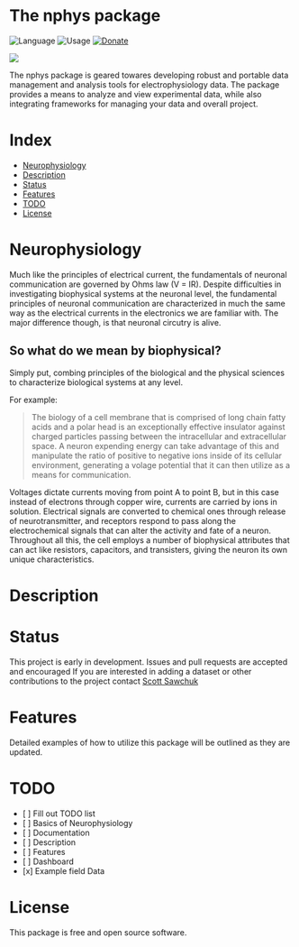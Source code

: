 
<!-- README.md is generated from README.Rmd. Please edit that file -->

# The nphys package

![Language](https://img.shields.io/badge/Language-R-blue?style=plastic&logo=R)
![Usage](https://img.shields.io/badge/Usage-neurophysiology-green?style=plastic&logo=R)
[![Donate](https://img.shields.io/badge/-Donate-yellow?style=plastic&logo=paypal)](https://paypal.me/sdsawchuk)

<img src="/home/nrsc/nphys/README_files/figure-gfm/unnamed-chunk-2-1.png" width="\textwidth" style="display: block; margin: auto;" />

The nphys package is geared towares developing robust and portable data
management and analysis tools for electrophysiology data. The package
provides a means to analyze and view experimental data, while also
integrating frameworks for managing your data and overall project.

# Index

  - [Neurophysiology](#Neurophysiology)
  - [Description](#Description)
  - [Status](#Status)
  - [Features](#Features)
  - [TODO](#todo)
  - [License](#license)

# Neurophysiology

Much like the principles of electrical current, the fundamentals of
neuronal communication are governed by Ohms law (V = IR). Despite
difficulties in investigating biophysical systems at the neuronal level,
the fundamental principles of neuronal communication are characterized
in much the same way as the electrical currents in the electronics we
are familiar with. The major difference though, is that neuronal
circutry is alive.

## So what do we mean by biophysical?

Simply put, combing principles of the biological and the physical
sciences to characterize biological systems at any level.

For example:

> The biology of a cell membrane that is comprised of long chain fatty
> acids and a polar head is an exceptionally effective insulator against
> charged particles passing between the intracellular and extracellular
> space. A neuron expending energy can take advantage of this and
> manipulate the ratio of positive to negative ions inside of its
> cellular environment, generating a volage potential that it can then
> utilize as a means for communication.

Voltages dictate currents moving from point A to point B, but in this
case instead of electrons through copper wire, currents are carried by
ions in solution. Electrical signals are converted to chemical ones
through release of neurotransmitter, and receptors respond to pass along
the electrochemical signals that can alter the activity and fate of a
neuron. Throughout all this, the cell employs a number of biophysical
attributes that can act like resistors, capacitors, and transisters,
giving the neuron its own unique characteristics.

# Description

# Status

This project is early in development. Issues and pull requests are
accepted and encouraged If you are interested in adding a dataset or
other contributions to the project contact [Scott
Sawchuk](mailto:scott@nrsccollective.com)

# Features

Detailed examples of how to utilize this package will be outlined as
they are updated.

# TODO

  - \[ \] Fill out TODO list
  - \[ \] Basics of Neurophysiology
  - \[ \] Documentation
  - \[ \] Description
  - \[ \] Features
  - \[ \] Dashboard
  - \[x\] Example field Data

# License

This package is free and open source software.

<!---
either through wire or solution. The signal this current carries can be modulated by passing it accross certain type resistance

## Usage
Neurophysiology experiments generally require collectiing many individual data files and keeping track of a large number of methodology variables. Infact, often times methodology variables will go over look during analysis, simply because  and and it can be difficult to  

Performing neurophysiology experiments almost always requires paying close attention to the response while also retaining relevant information for later analysis. Knowing what is relevant comes through practice, and the hands on nature of neurophysiology makes it is easy to potentially loose track of or misrepresent important information.

While many commercial software packages support options for viewing and analyzing evoked responses (i.e.pClamp, Patchmaster), there is often little focus on creating complete project constructs that allow for cross platform development of a0 project, including documentation, data organization, and eventually compiling the work into a single presentable document. 

Running an experiment with the help of R enables us to ensure that consistency is maintained throughout all avenues of the experimental procedure, and that we can easily look back on our data and find new ways to apply the same methods of analysis to each new piece of collected data.
It also allows us to easily re-examine our entire dataset without going back to each individual abf or dat file, by compiling all of the relevant information into one place. 


This package is optimized towards maintaining an organized project data, so you can access and present it on a moments notice during a discussion, similar to how you may show off pictures of your kids at the backyard bbq.  
We want to be able to able to interact with the data, and effeciently incorporate updated analysis into our ongoing project. The goal is to have easily reproducible access to analyzing our complete dataset, while simplifying updating the entire project.  
Too often I see students set their cursors, measure the slope, copy the output into excel, then never look at that data again. 


### The first step: using the nphys package to build a project directory.

Typical project builds are templates for certain types of projects being run, and contents will vary based upon the needs of the project, but the basic components remain the same. We are going to begin by building the project `EXA` (for example) by simply calling the built in function `nphys::build_proj("EXA")`

Projects and project directories are labeled `proj` followed by (generally 3) letter identifiers that are short and easy to reference. `e.g. projEXA`. It is optimal to maintain project directories immediately downstream from where your tilde is assigned `e.g. "~/projEXA`. To find out what directory your tilde is assigned to type `setwd("~")` in your console, followed by `getwd()`. Reassigning your working directory to your project directory will then be as simple as executing `setwd("~/projEXA")`

> Heads up! This will change your working directory and if you do not change it back, you may encounter errors when trying to work within the project. 



%helping to manage large data sets in a way that presents comprehensive summaries that can be rapidly updated and observed from many different angles.


This package is currently geared towards field long-term depression (LTD) experiments and whole-cell patch-clamp experiments, but will continue to be updated as more example datasets and methodologies become available.



Using the nphys packages while running an experiment is simple   

--->
